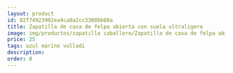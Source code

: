 ```yaml
---
layout: product
id: 82f74923902ea4ca0a2cc3308bb08a
title: Zapatilla de casa de felpa abierta con suela ultraligera 
image: img/productos/zapatilla caballero/Zapatilla de casa de felpa abierta con suela ultraligera =25=azul marino vulladi.webp
price: 25
tags: azul marino vulladi
description: 
order: 0
---
```

